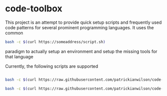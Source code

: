 # code-toolbox
This project is an attempt to provide quick setup scripts and frequently used code patterns for several prominent programming languages.  It uses the common 

```bash
bash -c $(curl https://someaddress/script.sh)
```

paradigm to actually setup an environment and setup the missing tools for that language

Currently, the following scripts are supported

```bash

bash -c $(curl https://raw.githubusercontent.com/patrickianwilson/code-toolbox/master/setup-go-mac.sh)

bash -c $(curl https://raw.githubusercontent.com/patrickianwilson/code-toolbox/master/setup-go-apt.sh)


```



